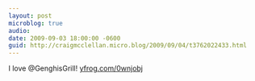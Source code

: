 ```yaml
---
layout: post
microblog: true
audio: 
date: 2009-09-03 18:00:00 -0600
guid: http://craigmcclellan.micro.blog/2009/09/04/t3762022433.html
---
```

I love @GenghisGrill! [yfrog.com/0wnjobj](http://yfrog.com/0wnjobj)
